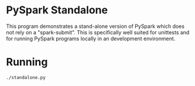 # PySpark Standalone

This program demonstrates a stand-alone version of PySpark which does not rely on a "spark-submit". This is
specifically well suited for unittests and for running PySpark programs locally in an development environment.

# Running

    ./standalone.py
    